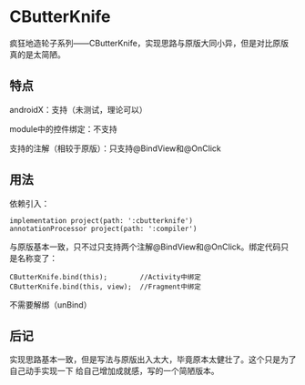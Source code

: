 # CButterKnife
疯狂地造轮子系列——CButterKnife，实现思路与原版大同小异，但是对比原版真的是太简陋。

## 特点
androidX：支持（未测试，理论可以）

module中的控件绑定：不支持

支持的注解（相较于原版）：只支持@BindView和@OnClick

## 用法
依赖引入：
```
implementation project(path: ':cbutterknife')
annotationProcessor project(path: ':compiler')
```

与原版基本一致，只不过只支持两个注解@BindView和@OnClick。绑定代码只是名称变了：
```
CButterKnife.bind(this);        //Activity中绑定
CButterKnife.bind(this, view);  //Fragment中绑定
```
不需要解绑（unBind）

## 后记
实现思路基本一致，但是写法与原版出入太大，毕竟原本太健壮了。这个只是为了自己动手实现一下 给自己增加成就感，写的一个简陋版本。